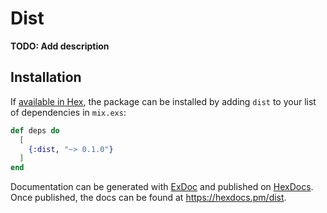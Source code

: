 # Dist

**TODO: Add description**

## Installation

If [available in Hex](https://hex.pm/docs/publish), the package can be installed
by adding `dist` to your list of dependencies in `mix.exs`:

```elixir
def deps do
  [
    {:dist, "~> 0.1.0"}
  ]
end
```

Documentation can be generated with [ExDoc](https://github.com/elixir-lang/ex_doc)
and published on [HexDocs](https://hexdocs.pm). Once published, the docs can
be found at <https://hexdocs.pm/dist>.

